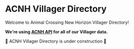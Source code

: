 # ACNH Villager Directory 
Welcome to Animal Crossing New Horizon Villager Directory!

**We're using [ACNH API](http://acnhapi.com/) for all of our Villager data.**

🚧 ACNH Villager Directory is under construction 🚧
